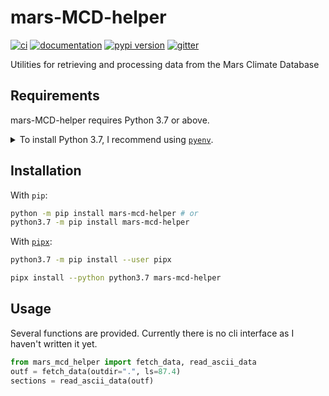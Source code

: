 # mars-MCD-helper

[![ci](https://github.com/2e0byo/mars-mcd-helper/workflows/ci/badge.svg)](https://github.com/2e0byo/mars-mcd-helper/actions?query=workflow%3Aci)
[![documentation](https://img.shields.io/badge/docs-mkdocs%20material-blue.svg?style=flat)](https://2e0byo.github.io/mars-mcd-helper/)
[![pypi version](https://img.shields.io/pypi/v/mars-mcd-helper.svg)](https://pypi.org/project/mars-mcd-helper/)
[![gitter](https://badges.gitter.im/join%20chat.svg)](https://gitter.im/mars-mcd-helper/community)

Utilities for retrieving and processing data from the Mars Climate Database

## Requirements

mars-MCD-helper requires Python 3.7 or above.

<details>
<summary>To install Python 3.7, I recommend using <a href="https://github.com/pyenv/pyenv"><code>pyenv</code></a>.</summary>

```bash
# install pyenv
git clone https://github.com/pyenv/pyenv ~/.pyenv

# setup pyenv (you should also put these three lines in .bashrc or similar)
export PATH="${HOME}/.pyenv/bin:${PATH}"
export PYENV_ROOT="${HOME}/.pyenv"
eval "$(pyenv init -)"

# install Python 3.7
pyenv install 3.7.12

# make it available globally
pyenv global system 3.7.12
```
</details>

## Installation

With `pip`:
```bash
python -m pip install mars-mcd-helper # or
python3.7 -m pip install mars-mcd-helper
```

With [`pipx`](https://github.com/pipxproject/pipx):
```bash
python3.7 -m pip install --user pipx

pipx install --python python3.7 mars-mcd-helper
```

## Usage

Several functions are provided.  Currently there is no cli interface as I
haven't written it yet.

```python
from mars_mcd_helper import fetch_data, read_ascii_data
outf = fetch_data(outdir=".", ls=87.4)
sections = read_ascii_data(outf)
```
